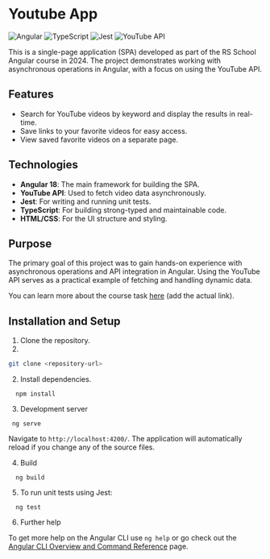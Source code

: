 # Youtube App

![Angular](https://img.shields.io/badge/Angular-18-red?style=flat-square&logo=angular)
![TypeScript](https://img.shields.io/badge/TypeScript-4.0-blue?style=flat-square&logo=typescript)
![Jest](https://img.shields.io/badge/Jest-27-brightgreen?style=flat-square&logo=jest)
![YouTube API](https://img.shields.io/badge/YouTube%20API-v3-red?style=flat-square&logo=youtube)

This is a single-page application (SPA) developed as part of the RS School Angular course in 2024. The project demonstrates working with asynchronous operations in Angular, with a focus on using the YouTube API.

## Features

- Search for YouTube videos by keyword and display the results in real-time.
- Save links to your favorite videos for easy access.
- View saved favorite videos on a separate page.

## Technologies

- **Angular 18**: The main framework for building the SPA.
- **YouTube API**: Used to fetch video data asynchronously.
- **Jest**: For writing and running unit tests.
- **TypeScript**: For building strong-typed and maintainable code.
- **HTML/CSS**: For the UI structure and styling.

## Purpose

The primary goal of this project was to gain hands-on experience with asynchronous operations and API integration in Angular. Using the YouTube API serves as a practical example of fetching and handling dynamic data.

You can learn more about the course task [here](#) (add the actual link).

## Installation and Setup

1. Clone the repository.
2.

```bash
git clone <repository-url>
```

2. Install dependencies.

```
  npm install
```

3.  Development server

```
 ng serve
```

Navigate to `http://localhost:4200/`. The application will automatically reload if you change any of the source files.

4. Build

```
  ng build
```

5. To run unit tests using Jest:

```
  ng test
```

6. Further help

To get more help on the Angular CLI use `ng help` or go check out the [Angular CLI Overview and Command Reference](https://angular.dev/tools/cli) page.
